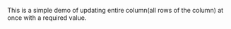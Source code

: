 This is a simple demo of updating entire column(all rows of the column) at once with a required value.

